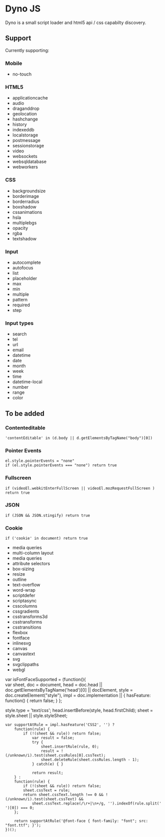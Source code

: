 Dyno JS
=============

Dyno is a small script loader and html5 api / css capabilty discovery.

Support
-------

Currently supporting:

### Mobile

* no-touch

### HTML5

* applicationcache
* audio
* draganddrop
* geolocation
* hashchange
* history
* indexeddb
* localstorage
* postmessage
* sessionstorage
* video
* websockets
* websqldatabase
* webworkers

### CSS

* backgroundsize
* borderimage
* borderradius
* boxshadow
* cssanimations
* hsla
* multiplebgs
* opacity
* rgba
* textshadow

### Input

* autocomplete
* autofocus
* list
* placeholder
* max
* min
* multiple
* pattern
* required
* step

### Input types

* search
* tel
* url
* email
* datetime
* date
* month
* week
* time
* datetime-local
* number
* range
* color


To be added
-------

### Contenteditable

	'contentEditable' in (d.body || d.getElementsByTagName("body")[0])

### Pointer Events

	el.style.pointerEvents = "none"
	if (el.style.pointerEvents === "none") return true

### Fullscreen

	if (videoEl.webkitEnterFullScreen || videoEl.mozRequestFullScreen ) return true

### JSON

	if (JSON && JSON.stingify) return true

### Cookie

	if ('cookie' in document) return true



* media queries
* multi-column layout
* media queries
* attribute selectors
* box-sizing
* resize
* outline
* text-overflow
* word-wrap
* scriptdefer
* scriptasync
* csscolumns
* cssgradients
* csstransforms3d
* csstransforms
* csstransitions
* flexbox
* fontface
* inlinesvg
* canvas
* canvastext
* svg
* svgclippaths
* webgl


var isFontFaceSupported = (function(){  
var 
sheet, doc = document,
head = doc.head || doc.getElementsByTagName('head')[0] || docElement,
style = doc.createElement("style"),
impl = doc.implementation || { hasFeature: function() { return false; } };
 
style.type = 'text/css';
head.insertBefore(style, head.firstChild);
sheet = style.sheet || style.styleSheet;


	var supportAtRule = impl.hasFeature('CSS2', '') ?
    	function(rule) {
        	if (!(sheet && rule)) return false;
            	var result = false;
            	try {
                	sheet.insertRule(rule, 0);
                	result = !(/unknown/i).test(sheet.cssRules[0].cssText);
                	sheet.deleteRule(sheet.cssRules.length - 1);
                } catch(e) { }
                
                return result;
        } :
        function(rule) {
        	if (!(sheet && rule)) return false;
            sheet.cssText = rule;
            return sheet.cssText.length !== 0 && !(/unknown/i).test(sheet.cssText) &&
	          	sheet.cssText.replace(/\r+|\n+/g, '').indexOf(rule.split(' ')[0]) === 0;
	    };
	    
	    return supportAtRule('@font-face { font-family: "font"; src: "font.ttf"; }');
	})();

